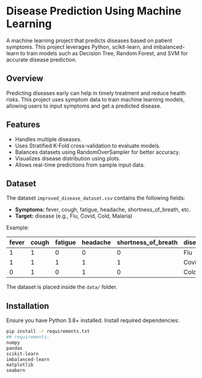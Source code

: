 # Disease Prediction Using Machine Learning

A machine learning project that predicts diseases based on patient symptoms. This project leverages Python, scikit-learn, and imbalanced-learn to train models such as Decision Tree, Random Forest, and SVM for accurate disease prediction.

## Overview

Predicting diseases early can help in timely treatment and reduce health risks. This project uses symptom data to train machine learning models, allowing users to input symptoms and get a predicted disease.

## Features

- Handles multiple diseases.
- Uses Stratified K-Fold cross-validation to evaluate models.
- Balances datasets using RandomOverSampler for better accuracy.
- Visualizes disease distribution using plots.
- Allows real-time predictions from sample input data.

## Dataset

The dataset `improved_disease_dataset.csv` contains the following fields:

- **Symptoms:** fever, cough, fatigue, headache, shortness_of_breath, etc.
- **Target:** disease (e.g., Flu, Covid, Cold, Malaria)

Example:

| fever | cough | fatigue | headache | shortness_of_breath | disease |
|-------|-------|---------|---------|-------------------|---------|
| 1     | 1     | 0       | 0       | 0                 | Flu     |
| 1     | 1     | 1       | 1       | 1                 | Covid   |
| 0     | 1     | 0       | 1       | 0                 | Cold    |

The dataset is placed inside the `data/` folder.

## Installation

Ensure you have Python 3.8+ installed. Install required dependencies:

```bash
pip install -r requirements.txt
## requirements:
numpy
pandas
scikit-learn
imbalanced-learn
matplotlib
seaborn
